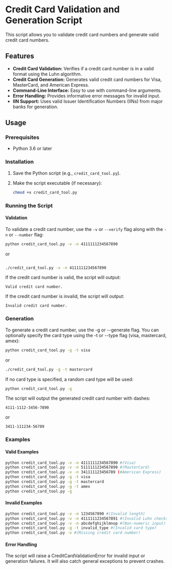 # Credit Card Validation and Generation Script

This script allows you to validate credit card numbers and generate valid credit card numbers.

## Features

* **Credit Card Validation:** Verifies if a credit card number is in a valid format using the Luhn algorithm.
* **Credit Card Generation:** Generates valid credit card numbers for Visa, MasterCard, and American Express.
* **Command-Line Interface:** Easy to use with command-line arguments.
* **Error Handling:** Provides informative error messages for invalid input.
* **IIN Support:** Uses valid Issuer Identification Numbers (IINs) from major banks for generation.

## Usage

### Prerequisites

* Python 3.6 or later

### Installation

1.  Save the Python script (e.g., `credit_card_tool.py`).
2.  Make the script executable (if necessary):

    ```bash
    chmod +x credit_card_tool.py
    ```

### Running the Script

#### Validation

To validate a credit card number, use the `-v` or `--verify` flag along with the `-n` or `--number` flag:

```bash
python credit_card_tool.py -v -n 4111111234567890
```
or

```bash

./credit_card_tool.py -v -n 4111111234567890
```

If the credit card number is valid, the script will output:

```Valid credit card number.```

If the credit card number is invalid, the script will output:

```Invalid credit card number.```

### Generation
To generate a credit card number, use the -g or --generate flag. You can optionally specify the card type using the -t or --type flag (visa, mastercard, amex):

```bash
python credit_card_tool.py -g -t visa
```

or

```bash
./credit_card_tool.py -g -t mastercard
```

If no card type is specified, a random card type will be used:

```Bash
python credit_card_tool.py -g
```

The script will output the generated credit card number with dashes:

```4111-1112-3456-7890```

or

```3411-111234-56789```

### Examples
#### Valid Examples

```bash
python credit_card_tool.py -v -n 4111111234567890 #(Visa)
python credit_card_tool.py -v -n 5111111234567890 #(MasterCard)
python credit_card_tool.py -v -n 341111123456789 (#American Express)
python credit_card_tool.py -g -t visa
python credit_card_tool.py -g -t mastercard
python credit_card_tool.py -g -t amex
python credit_card_tool.py -g
```

#### Invalid Examples

```bash
python credit_card_tool.py -v -n 1234567890 #(Invalid length)
python credit_card_tool.py -v -n 4111111234567891 #(Invalid Luhn checksum)
python credit_card_tool.py -v -n abcdefghijklmnop #(Non-numeric input)
python credit_card_tool.py -g -t invalid_type #(Invalid card type)
python credit_card_tool.py -v #(Missing credit card number)
```

#### Error Handling

The script will raise a CreditCardValidationError for invalid input or generation failures. It will also catch general exceptions to prevent crashes.
